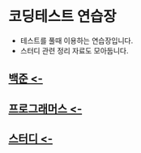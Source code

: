 # 코딩테스트 연습장
- 테스트를 풀때 이용하는 연습장입니다.
- 스터디 관련 정리 자료도 모아둡니다.


[백준 <- ](./Baekjoon/)
-
[프로그래머스 <- ](./Programers/)
-
[스터디 <-](./Study/)
-